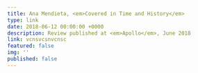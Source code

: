```yaml
---
title: Ana Mendieta, <em>Covered in Time and History</em>
type: link
date: 2018-06-12 00:00:00 +0000
description: Review published at <em>Apollo</em>, June 2018
link: vcnsvcsnvcnsc
featured: false
img: ''
published: false
---
```

